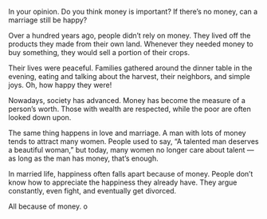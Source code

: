 
In your opinion. Do you think money is important? If there’s no money, can a marriage still be happy?

Over a hundred years ago, people didn’t rely on money. They lived off the products they made from their own land. Whenever they needed money to buy something, they would sell a portion of their crops.

Their lives were peaceful. Families gathered around the dinner table in the evening, eating and talking about the harvest, their neighbors, and simple joys. Oh, how happy they were!

Nowadays, society has advanced. Money has become the measure of a person’s worth. Those with wealth are respected, while the poor are often looked down upon.

The same thing happens in love and marriage. A man with lots of money tends to attract many women. People used to say, “A talented man deserves a beautiful woman,” but today, many women no longer care about talent — as long as the man has money, that’s enough.

In married life, happiness often falls apart because of money. People don’t know how to appreciate the happiness they already have. They argue constantly, even fight, and eventually get divorced.

All because of money.
o

